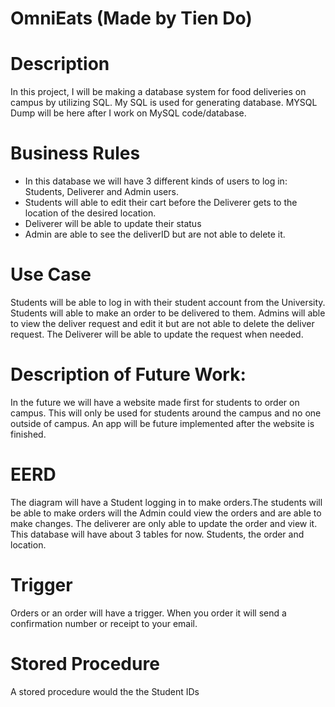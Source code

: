 # OmniEats (Made by Tien Do)
# Description
In this project, I will be making a database system for food deliveries on campus by utilizing SQL. My SQL is used for generating database. MYSQL Dump will be here after I work on MySQL code/database.
# Business Rules
* In this database we will have 3 different kinds of users to log in: Students, Deliverer and Admin users. 
* Students will able to edit their cart before the Deliverer gets to the location of the desired location.
* Deliverer will be able to update their status
* Admin are able to see the deliverID but are not able to delete it.
# Use Case
Students will be able to log in with their student account from the University. Students will able to make an order to be delivered to them. Admins will able to view the deliver request and edit it but are not able to delete the deliver request. The Deliverer will be able to update the request when needed.
# Description of Future Work:
In the future we will have a website made first for students to order on campus. This will only be used for students around the campus and no one outside of campus. An app will be future implemented after the website is finished.
# EERD
The diagram will have a Student logging in to make orders.The students will be able to make orders will the Admin could view the orders and are able to make changes. The deliverer are only able to update the order and view it. This database will have about 3 tables for now. Students, the order and location.
# Trigger
Orders or an order will have a trigger. When you order it will send a confirmation number or receipt to your email.
# Stored Procedure
A stored procedure would the the Student IDs

